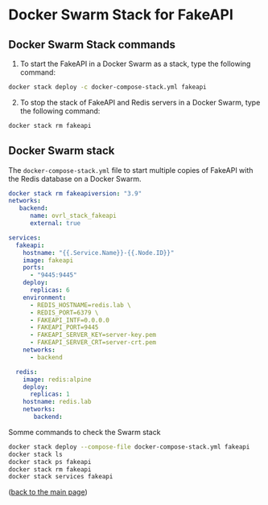 # Docker Swarm Stack for FakeAPI

## Docker Swarm Stack commands

1. To start the FakeAPI in a Docker Swarm as a stack, type the following command:

```sh
docker stack deploy -c docker-compose-stack.yml fakeapi
```
2. To stop the stack of FakeAPI and Redis servers in a Docker Swarm, type the following command:

```sh
docker stack rm fakeapi
```

## Docker Swarm stack
The `docker-compose-stack.yml` file to start multiple copies of FakeAPI with the Redis database on a Docker Swarm.

```yaml
docker stack rm fakeapiversion: "3.9"
networks:
   backend:
      name: ovrl_stack_fakeapi
      external: true

services:
  fakeapi:
    hostname: "{{.Service.Name}}-{{.Node.ID}}"
    image: fakeapi
    ports:
      - "9445:9445"
    deploy:
      replicas: 6
    environment:
      - REDIS_HOSTNAME=redis.lab \
      - REDIS_PORT=6379 \
      - FAKEAPI_INTF=0.0.0.0
      - FAKEAPI_PORT=9445
      - FAKEAPI_SERVER_KEY=server-key.pem
      - FAKEAPI_SERVER_CRT=server-crt.pem
    networks:
      - backend

  redis:
    image: redis:alpine
    deploy:
      replicas: 1
    hostname: redis.lab
    networks:
       backend:
```

Somme commands to check the Swarm stack

```sh
docker stack deploy --compose-file docker-compose-stack.yml fakeapi
docker stack ls
docker stack ps fakeapi
docker stack rm fakeapi
docker stack services fakeapi
```

<p align="left">(<a href="README.md">back to the main page</a>)</p>
